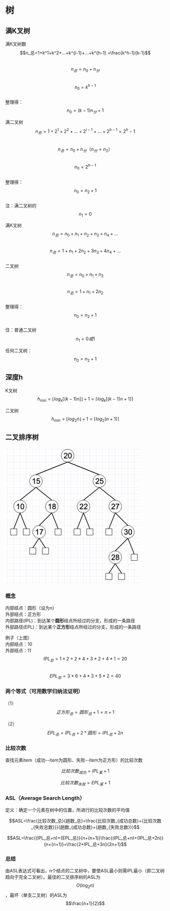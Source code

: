 # 树

## 满K叉树

满K叉树数  
$$n_总=1+k^1+k^2+...+k^{i-1}+...+k^{h-1} =\frac{k^h-1}{k-1}$$  
$$n_{总}= n_0+n_分$$  
$$n_0=k^{h-1}$$  
整理得：$$n_0=(k-1)n_分 + 1$$  
  
满二叉树  
$$n_总=1+2^1+2^2+...+2^{i-1}+...+2^{h-1} =2^h-1$$  
$$n_{总}= n_0+n_分（n_分=n_2）$$  
$$n_0=2^{h-1}$$  
整理得：$$n_0=n_2 + 1$$  
注：满二叉树的$$n_1=0$$

满K叉树  
$$n_总=n_0+n_1+n_2+n_3+n_4+...$$  
$$n_总=1+n_1+2n_2+3n_3+4n_4+...$$  
二叉树  
$$n_总=n_0+n_1+n_2$$  
$$n_总=1+n_1 + 2n_2$$  
整理得：$$n_0=n_2 + 1$$  
住：普通二叉树$$n_1=0或1$$  
  
任何二叉树：$$n_0=n_2 + 1$$

## 深度h

K叉树  
$$h_{min}=\lfloor{log_k[(k-1)n]}\rfloor+1 = \lceil{log_k[(k-1)n+1]}\rceil$$  
  
二叉树  
$$h_{min}=\lfloor{log_2n}\rfloor+1 = \lceil{log_2(n+1 )}\rceil$$

## 二叉排序树

![&#x4E00;&#x9897;&#x4E8C;&#x53C9;&#x6392;&#x5E8F;&#x6811;](../.gitbook/assets/image.png)

### 概念

内部结点：圆形（设为n）  
外部结点：正方形  
内部路径\(IPL\)：到达某个**圆形**结点所经过的分支，形成的一条路径  
外部路径\(EPL\)：到达某个**正方形**结点所经过的分支，形成的一条路径

例子（上图）  
内部结点：10  
外部结点：11  
$$IPL_总=1*2+2*4+3*2+4*1=20$$  
$$EPL_总=3*6+4*3+5*2=40$$

### 两个等式（可用数学归纳法证明）

（1）$$正方形_总=圆形_总+1=n+1$$

（2）$$EPL_总=IPL_总+2*圆形=IPL_总+2n $$

### 比较次数

查找元素item（成功--item为圆形、失败--item为正方形）的比较次数

$$比较次数_{成功}=IPL_{某}+1$$

$$比较次数_{失败}=EPL_{某}+1$$

### ASL（Average Search Length）

定义：确定一个元素在树中的位置，所进行的比较次数的平均值

$$ASL=\frac{比较次数_总}{趟数_总}=\frac{比较次数_{成功总数}+{比较次数_{失败总数}}}{趟数_{成功总数}+{趟数_{失败总数}}}$$

$$ASL=\frac{(IPL_总+n)+{EPL_总}}{n+(n+1)}\frac{(IPL_总+n)+(IPL_总+2n)}{n+(n+1)}=\frac{2*IPL_总+3n}{2n+1}$$

### 总结

由ASL表达式可看出，n个结点的二叉树中，要使ASL最小则需IPL最小（即二叉树趋向于完全二叉树）。最佳的二叉排序树的ASL为$$O(\log_2{n})$$，最坏（单支二叉树）的ASL为$$\frac{n+1}{2}$$

